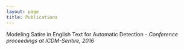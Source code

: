 ```yaml
---
layout: page
title: Publications
---
```


 Modeling Satire in English Text for Automatic Detection - *Conference proceedings at ICDM-Sentire, 2016*
 

